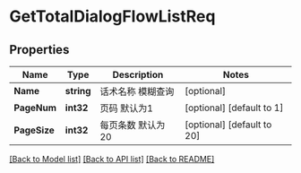 # GetTotalDialogFlowListReq

## Properties

Name | Type | Description | Notes
------------ | ------------- | ------------- | -------------
**Name** | **string** | 话术名称 模糊查询 | [optional] 
**PageNum** | **int32** | 页码 默认为1 | [optional] [default to 1]
**PageSize** | **int32** | 每页条数 默认为20 | [optional] [default to 20]

[[Back to Model list]](../README.md#documentation-for-models) [[Back to API list]](../README.md#documentation-for-api-endpoints) [[Back to README]](../README.md)


